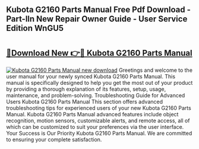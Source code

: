 ## Kubota G2160 Parts Manual Free Pdf Download - Part-lln New Repair Owner Guide - User Service Edition WnGU5

# <h2><a href="http://bc90219.oget.top/?id=Kubota+G2160+Parts+Manual">🔗Download New 👉🔴 Kubota G2160 Parts Manual</a></h2>

[![Kubota G2160 Parts Manual new download](https://i.imgur.com/5g1atiW.png)](http://bc90219.oget.top/?id=Kubota+G2160+Parts+Manual)
Greetings and welcome to the user manual for your newly synced Kubota G2160 Parts Manual. This manual is specifically designed to help you get the most out of your product by providing a thorough explanation of its features, setup, usage, maintenance, and problem-solving. Troubleshooting Guide for Advanced Users Kubota G2160 Parts Manual This section offers advanced troubleshooting tips for experienced users of your new Kubota G2160 Parts Manual. Kubota G2160 Parts Manual advanced features include object recognition, motion sensors, customizable alerts, and remote access, all of which can be customized to suit your preferences via the user interface. Your Success is Our Priority Kubota G2160 Parts Manual. We are committed to ensuring your complete satisfaction.
